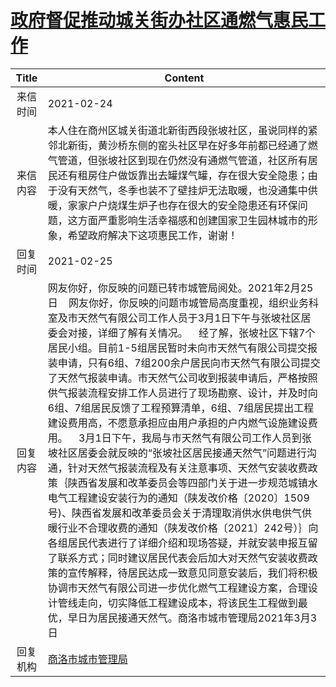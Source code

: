 # [政府督促推动城关街办社区通燃气惠民工作](http://www.shangluo.gov.cn/zmhd/ldxxxx.jsp?urltype=leadermail.LeaderMailContentUrl&wbtreeid=1112&leadermailid=6965)

| Title |                                                                                                                                                                                                                                                                                                                               Content                                                                                                                                                                                                                                                                                                                                |
|:-----:|----------------------------------------------------------------------------------------------------------------------------------------------------------------------------------------------------------------------------------------------------------------------------------------------------------------------------------------------------------------------------------------------------------------------------------------------------------------------------------------------------------------------------------------------------------------------------------------------------------------------------------------------------------------------|
| 来信时间  | 2021-02-24                                                                                                                                                                                                                                                                                                                                                                                                                                                                                                                                                                                                                                                           |
| 来信内容  | 本人住在商州区城关街道北新街西段张坡社区，虽说同样的紧邻北新街，黄沙桥东侧的窑头社区早在好多年前都已经通了燃气管道，但张坡社区到现在仍然没有通燃气管道，社区所有居民还有租房住户做饭靠出去罐煤气罐，存在很大安全隐患；由于没有天然气，冬季也装不了壁挂炉无法取暖，也没通集中供暖，家家户户烧煤生炉子也存在很大的安全隐患还有环保问题，这方面严重影响生活幸福感和创建国家卫生园林城市的形象，希望政府解决下这项惠民工作，谢谢！                                                                                                                                                                                                                                                                                                                                                                                                                                                      |
| 回复时间  | 2021-02-25                                                                                                                                                                                                                                                                                                                                                                                                                                                                                                                                                                                                                                                           |
| 回复内容  | 网友你好，你反映的问题已转市城管局阅处。2021年2月25日    网友你好，你反映的问题市城管局高度重视，组织业务科室及市天然气有限公司工作人员于3月1日下午与张坡社区居委会对接，详细了解有关情况。    经了解，张坡社区下辖7个居民小组。目前1-5组居民暂时未向市天然气有限公司提交报装申请，只有6组、7组200余户居民向市天然气有限公司提交了天然气报装申请。市天然气公司收到报装申请后，严格按照供气报装流程安排工作人员进行了现场勘察、设计，并及时向6组、7组居民反馈了工程预算清单，6组、7组居民提出工程建设费用高，不愿意承担应由用户承担的户内燃气设施建设费用。    3月1日下午，我局与市天然气有限公司工作人员到张坡社区居委会就反映的“张坡社区居民接通天然气”问题进行沟通，针对天然气报装流程及有关注意事项、天然气安装收费政策｛陕西省发展和改革委员会等四部门关于进一步规范城镇水电气工程建设安装行为的通知（陕发改价格〔2020〕1509号)、陕西省发展和改革委员会关于清理取消供水供电供气供暖行业不合理收费的通知（陕发改价格〔2021〕242号）｝向各组居民代表进行了详细介绍和现场答疑，并就安装申报互留了联系方式；同时建议居民代表会后加大对天然气安装收费政策的宣传解释，待居民达成一致意见同意安装后，我们将积极协调市天然气有限公司进一步优化燃气工程建设方案，合理设计管线走向，切实降低工程建设成本，将该民生工程做到最优，早日为居民接通天然气。商洛市城市管理局2021年3月3日 |
| 回复机构  | [商洛市城市管理局](../../category/agencies/商洛市城市管理局.md)                                                                                                                                                                                                                                                                                                                                                                                                                                                                                                                                                                                                                      |